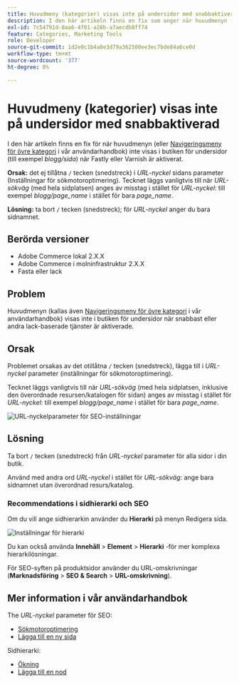 ```yaml
---
title: Huvudmeny (kategorier) visas inte på undersidor med snabbaktiverad
description: I den här artikeln finns en fix som anger när huvudmenyn (eller menyn [Kategori > navigering](https://experienceleague.adobe.com/docs/commerce-admin/catalog/catalog/navigation/navigation-top.html) i användarhandboken) inte visas på butiken för undersidor (till exempel *blog/page*) när Fastly eller Varnish är aktiverat.
exl-id: 7c54791d-8aa6-4f01-a28b-a7aecdb8ff74
feature: Categories, Marketing Tools
role: Developer
source-git-commit: 1d2e0c1b4a8e3d79a362500ee3ec7bde84a6ce0d
workflow-type: tm+mt
source-wordcount: '377'
ht-degree: 0%

---
```


# Huvudmeny (kategorier) visas inte på undersidor med snabbaktiverad

I den här artikeln finns en fix för när huvudmenyn (eller [Navigeringsmeny för övre kategori](/docs/commerce-admin/catalog/catalog/navigation/navigation-top.html) i vår användarhandbok) inte visas i butiken för undersidor (till exempel *blogg/sida*) när Fastly eller Varnish är aktiverat.

**Orsak:** det ej tillåtna `/` tecken (snedstreck) i *URL-nyckel* sidans parameter (Inställningar för sökmotoroptimering). Tecknet läggs vanligtvis till när *URL-sökväg* (med hela sidplatsen) anges av misstag i stället för *URL-nyckel*: till exempel *blogg/page\_name* i stället för bara *page\_name*.

**Lösning:** ta bort `/` tecken (snedstreck); för *URL-nyckel* anger du bara sidnamnet.

## Berörda versioner

* Adobe Commerce lokal 2.X.X
* Adobe Commerce i molninfrastruktur 2.X.X
* Fasta eller lack

## Problem

Huvudmenyn (kallas även [Navigeringsmeny för övre kategori](/docs/commerce-admin/catalog/catalog/navigation/navigation-top.html) i vår användarhandbok) visas inte i butiken för undersidor när snabbast eller andra lack-baserade tjänster är aktiverade.

## Orsak

Problemet orsakas av det otillåtna `/` tecken (snedstreck), lägga till i *URL-nyckel* parameter (inställningar för sökmotoroptimering).

Tecknet läggs vanligtvis till när *URL-sökväg* (med hela sidplatsen, inklusive den överordnade resursen/katalogen för sidan) anges av misstag i stället för *URL-nyckel*: till exempel *blogg/page\_name* i stället för bara *page\_name*.

![URL-nyckelparameter för SEO-inställningar](assets/seo_url_key.png)

## Lösning

Ta bort `/` tecken (snedstreck) från *URL-nyckel* parameter för alla sidor i din butik.

Använd med andra ord *URL-nyckel* i stället för *URL-sökväg*: ange bara sidnamnet utan överordnad resurs/katalog.

### Recommendations i sidhierarki och SEO

Om du vill ange sidhierarkin använder du **Hierarki** på menyn Redigera sida.

![Inställningar för hierarki](assets/hierarchy_hr.png)

Du kan också använda **Innehåll** > **Element** > **Hierarki** -för mer komplexa hierarkilösningar.

För SEO-syften på produktsidor använder du URL-omskrivningar (**Marknadsföring** > **SEO &amp; Search** > **URL-omskrivning**).

## Mer information i vår användarhandbok

The *URL-nyckel* parameter för SEO:

* [Sökmotoroptimering](/docs/commerce-admin/catalog/categories/create/categories-search-engine-optimization.html)
* [Lägga till en ny sida](/docs/commerce-admin/content-design/elements/pages/page-add.html)

Sidhierarki:

* [Ökning](/docs/commerce-admin/content-design/elements/pages/page-hierarchy.html)
* [Lägga till en nod](/docs/commerce-admin/content-design/elements/pages/page-hierarchy.html#add-a-hierarchy-node)
